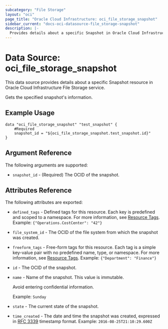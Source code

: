 ```yaml
---
subcategory: "File Storage"
layout: "oci"
page_title: "Oracle Cloud Infrastructure: oci_file_storage_snapshot"
sidebar_current: "docs-oci-datasource-file_storage-snapshot"
description: |-
  Provides details about a specific Snapshot in Oracle Cloud Infrastructure File Storage service
---
```


# Data Source: oci_file_storage_snapshot
This data source provides details about a specific Snapshot resource in Oracle Cloud Infrastructure File Storage service.

Gets the specified snapshot's information.

## Example Usage

```hcl
data "oci_file_storage_snapshot" "test_snapshot" {
	#Required
	snapshot_id = "${oci_file_storage_snapshot.test_snapshot.id}"
}
```

## Argument Reference

The following arguments are supported:

* `snapshot_id` - (Required) The OCID of the snapshot.


## Attributes Reference

The following attributes are exported:

* `defined_tags` - Defined tags for this resource. Each key is predefined and scoped to a namespace. For more information, see [Resource Tags](https://docs.cloud.oracle.com/iaas/Content/General/Concepts/resourcetags.htm). Example: `{"Operations.CostCenter": "42"}` 
* `file_system_id` - The OCID of the file system from which the snapshot was created. 
* `freeform_tags` - Free-form tags for this resource. Each tag is a simple key-value pair with no predefined name, type, or namespace. For more information, see [Resource Tags](https://docs.cloud.oracle.com/iaas/Content/General/Concepts/resourcetags.htm). Example: `{"Department": "Finance"}` 
* `id` - The OCID of the snapshot.
* `name` - Name of the snapshot. This value is immutable.

	Avoid entering confidential information.

	Example: `Sunday` 
* `state` - The current state of the snapshot.
* `time_created` - The date and time the snapshot was created, expressed in [RFC 3339](https://tools.ietf.org/rfc/rfc3339) timestamp format.  Example: `2016-08-25T21:10:29.600Z` 

